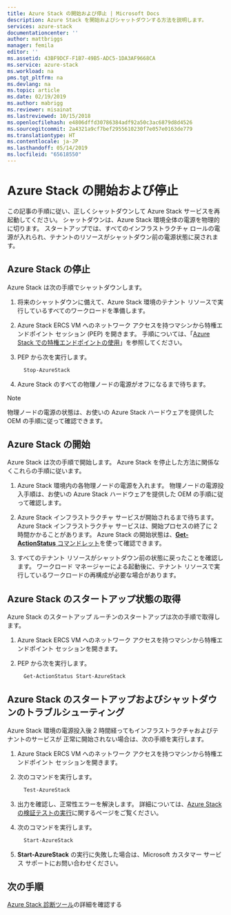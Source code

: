 ```yaml
---
title: Azure Stack の開始および停止 | Microsoft Docs
description: Azure Stack を開始およびシャットダウンする方法を説明します。
services: azure-stack
documentationcenter: ''
author: mattbriggs
manager: femila
editor: ''
ms.assetid: 43BF9DCF-F1B7-49B5-ADC5-1DA3AF9668CA
ms.service: azure-stack
ms.workload: na
pms.tgt_pltfrm: na
ms.devlang: na
ms.topic: article
ms.date: 02/19/2019
ms.author: mabrigg
ms.reviewer: misainat
ms.lastreviewed: 10/15/2018
ms.openlocfilehash: e4806dffd30786384adf92a50c3ac6879d8d4526
ms.sourcegitcommit: 2a4321a9cf7bef2955610230f7e057e0163de779
ms.translationtype: HT
ms.contentlocale: ja-JP
ms.lasthandoff: 05/14/2019
ms.locfileid: "65618550"
---
```

# <a name="start-and-stop-azure-stack"></a>Azure Stack の開始および停止
この記事の手順に従い、正しくシャットダウンして Azure Stack サービスを再起動してください。 シャットダウンは、Azure Stack 環境全体の電源を物理的に切ります。 スタートアップでは、すべてのインフラストラクチャ ロールの電源が入れられ、テナントのリソースがシャットダウン前の電源状態に戻されます。

## <a name="stop-azure-stack"></a>Azure Stack の停止 

Azure Stack は次の手順でシャットダウンします。

1. 将来のシャットダウンに備えて、Azure Stack 環境のテナント リソースで実行しているすべてのワークロードを準備します。 

2. Azure Stack ERCS VM へのネットワーク アクセスを持つマシンから特権エンドポイント セッション (PEP) を開きます。 手順については、「[Azure Stack での特権エンドポイントの使用](azure-stack-privileged-endpoint.md)」を参照してください。

3. PEP から次を実行します。

    ```powershell
      Stop-AzureStack
    ```

4. Azure Stack のすべての物理ノードの電源がオフになるまで待ちます。

> [!Note]  
> 物理ノードの電源の状態は、お使いの Azure Stack ハードウェアを提供した OEM の手順に従って確認できます。 

## <a name="start-azure-stack"></a>Azure Stack の開始 

Azure Stack は次の手順で開始します。 Azure Stack を停止した方法に関係なくこれらの手順に従います。

1. Azure Stack 環境内の各物理ノードの電源を入れます。 物理ノードの電源投入手順は、お使いの Azure Stack ハードウェアを提供した OEM の手順に従って確認します。

2. Azure Stack インフラストラクチャ サービスが開始されるまで待ちます。 Azure Stack インフラストラクチャ サービスは、開始プロセスの終了に 2 時間かかることがあります。 Azure Stack の開始状態は、[**Get-ActionStatus** コマンドレット](#get-the-startup-status-for-azure-stack)を使って確認できます。

3. すべてのテナント リソースがシャットダウン前の状態に戻ったことを確認します。 ワークロード マネージャーによる起動後に、テナント リソースで実行しているワークロードの再構成が必要な場合があります。

## <a name="get-the-startup-status-for-azure-stack"></a>Azure Stack のスタートアップ状態の取得

Azure Stack のスタートアップ ルーチンのスタートアップは次の手順で取得します。

1. Azure Stack ERCS VM へのネットワーク アクセスを持つマシンから特権エンドポイント セッションを開きます。

2. PEP から次を実行します。

    ```powershell
      Get-ActionStatus Start-AzureStack
    ```

## <a name="troubleshoot-startup-and-shutdown-of-azure-stack"></a>Azure Stack のスタートアップおよびシャットダウンのトラブルシューティング

Azure Stack 環境の電源投入後 2 時間経ってもインフラストラクチャおよびテナントのサービスが 正常に開始されない場合は、次の手順を実行します。 

1. Azure Stack ERCS VM へのネットワーク アクセスを持つマシンから特権エンドポイント セッションを開きます。

2. 次のコマンドを実行します。 

    ```powershell
      Test-AzureStack
      ```

3. 出力を確認し、正常性エラーを解決します。 詳細については、[Azure Stack の検証テストの実行](azure-stack-diagnostic-test.md)に関するページをご覧ください。

4. 次のコマンドを実行します。

    ```powershell
      Start-AzureStack
    ```

5. **Start-AzureStack** の実行に失敗した場合は、Microsoft カスタマー サービス サポートにお問い合わせください。 

## <a name="next-steps"></a>次の手順 

[Azure Stack 診断ツール](azure-stack-diagnostics.md)の詳細を確認する
